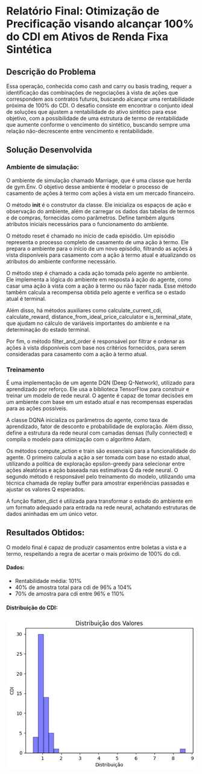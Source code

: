 # Relatório Final: Otimização de Precificação visando alcançar 100% do CDI em Ativos de Renda Fixa Sintética

## Descrição do Problema
 Essa operação, conhecida como cash and carry ou basis trading, requer a identificação das combinações de negociações à vista de ações que correspondem aos contratos futuros, buscando alcançar uma rentabilidade próxima de 100% do CDI. O desafio consiste em encontrar o conjunto ideal de soluções que ajustem a rentabilidade do ativo sintético para esse objetivo, com a possibilidade de uma estrutura de termo de rentabilidade que aumente conforme o vencimento do sintético, buscando sempre uma relação não-decrescente entre vencimento e rentabilidade.

## Solução Desenvolvida
### Ambiente de simulação:
  
O ambiente de simulação chamado Marriage, que é uma classe que herda de gym.Env. O objetivo desse ambiente é modelar o processo de casamento de ações à termo com ações à vista em um mercado financeiro.

O método __init__ é o construtor da classe. Ele inicializa os espaços de ação e observação do ambiente, além de carregar os dados das tabelas de termos e de compras, fornecidas como parâmetros. Define também alguns atributos iniciais necessários para o funcionamento do ambiente.

O método reset é chamado no início de cada episódio. Um episódio representa o processo completo de casamento de uma ação à termo. Ele prepara o ambiente para o início de um novo episódio, filtrando as ações à vista disponíveis para casamento com a ação à termo atual e atualizando os atributos do ambiente conforme necessário.

O método step é chamado a cada ação tomada pelo agente no ambiente. Ele implementa a lógica do ambiente em resposta à ação do agente, como casar uma ação à vista com a ação à termo ou não fazer nada. Esse método também calcula a recompensa obtida pelo agente e verifica se o estado atual é terminal.

Além disso, há métodos auxiliares como calculate_current_cdi, calculate_reward, distance_from_ideal_price_calculator e is_terminal_state, que ajudam no cálculo de variáveis importantes do ambiente e na determinação do estado terminal.

Por fim, o método filter_and_order é responsável por filtrar e ordenar as ações à vista disponíveis com base nos critérios fornecidos, para serem consideradas para casamento com a ação à termo atual.

### Treinamento
É uma implementação de um agente DQN (Deep Q-Network), utilizado para aprendizado por reforço. Ele usa a biblioteca TensorFlow para construir e treinar um modelo de rede neural. O agente é capaz de tomar decisões em um ambiente com base em um estado atual e nas recompensas esperadas para as ações possíveis.

A classe DQNA inicializa os parâmetros do agente, como taxa de aprendizado, fator de desconto e probabilidade de exploração. Além disso, define a estrutura da rede neural com camadas densas (fully connected) e compila o modelo para otimização com o algoritmo Adam.

Os métodos compute_action e train são essenciais para a funcionalidade do agente. O primeiro calcula a ação a ser tomada com base no estado atual, utilizando a política de exploração epsilon-greedy para selecionar entre ações aleatórias e ação baseada nas estimativas Q da rede neural. O segundo método é responsável pelo treinamento do modelo, utilizando uma técnica chamada de replay buffer para amostrar experiências passadas e ajustar os valores Q esperados.

A função flatten_dict é utilizada para transformar o estado do ambiente em um formato adequado para entrada na rede neural, achatando estruturas de dados aninhadas em um único vetor.






## Resultados Obtidos:
O modelo final é capaz de produzir casamentos entre boletas a vista e a termo, respeitando a regra de acertar o mais próximo de 100% do cdi. 

#### Dados: 
- Rentabilidade média: 101%
- 40% de amostra total para cdi de 96% a 104%
- 70% de amostra para cdi entre 96% e 110%

#### Distribuição do CDI:   
![cdi](./img/image(4).png)
